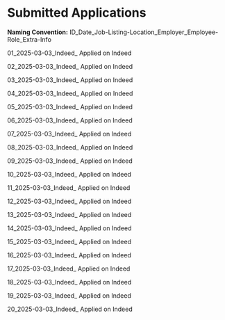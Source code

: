 # Submitted Applications

**Naming Convention:**
ID_Date_Job-Listing-Location_Employer_Employee-Role_Extra-Info

01_2025-03-03_Indeed_
Applied on Indeed

02_2025-03-03_Indeed_
Applied on Indeed

03_2025-03-03_Indeed_
Applied on Indeed

04_2025-03-03_Indeed_
Applied on Indeed

05_2025-03-03_Indeed_
Applied on Indeed

06_2025-03-03_Indeed_
Applied on Indeed

07_2025-03-03_Indeed_
Applied on Indeed

08_2025-03-03_Indeed_
Applied on Indeed

09_2025-03-03_Indeed_
Applied on Indeed

10_2025-03-03_Indeed_
Applied on Indeed

11_2025-03-03_Indeed_
Applied on Indeed

12_2025-03-03_Indeed_
Applied on Indeed

13_2025-03-03_Indeed_
Applied on Indeed

14_2025-03-03_Indeed_
Applied on Indeed

15_2025-03-03_Indeed_
Applied on Indeed

16_2025-03-03_Indeed_
Applied on Indeed

17_2025-03-03_Indeed_
Applied on Indeed

18_2025-03-03_Indeed_
Applied on Indeed

19_2025-03-03_Indeed_
Applied on Indeed

20_2025-03-03_Indeed_
Applied on Indeed

